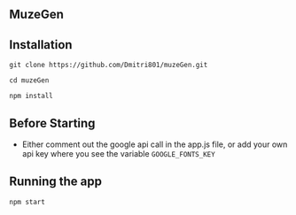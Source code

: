 ## MuzeGen

## Installation

`git clone https://github.com/Dmitri801/muzeGen.git`

`cd muzeGen`

`npm install`

## Before Starting

- Either comment out the google api call in the app.js file, or add your own api key where you see the variable `GOOGLE_FONTS_KEY`

## Running the app

`npm start`
